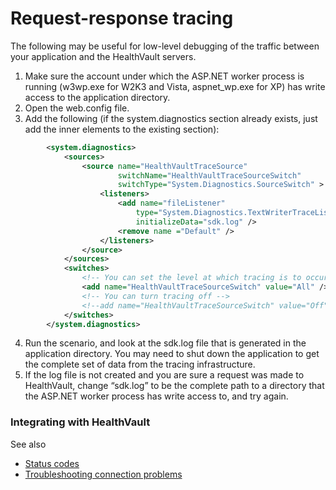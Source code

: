 Request-response tracing
========================

The following may be useful for low-level debugging of the traffic between your application and the HealthVault servers.

1.  Make sure the account under which the ASP.NET worker process is running (w3wp.exe for W2K3 and Vista, aspnet\_wp.exe for XP) has write access to the application directory.
2.  Open the web.config file.
3.  Add the following (if the system.diagnostics section already exists, just add the inner elements to the existing section):

```xml
        <system.diagnostics>
            <sources>
                <source name="HealthVaultTraceSource"
                        switchName="HealthVaultTraceSourceSwitch"
                        switchType="System.Diagnostics.SourceSwitch" >
                    <listeners>
                        <add name="fileListener"
                            type="System.Diagnostics.TextWriterTraceListener"
                            initializeData="sdk.log" />
                        <remove name ="Default" />
                    </listeners>
                </source>
            </sources>
            <switches>
                <!-- You can set the level at which tracing is to occur -->
                <add name="HealthVaultTraceSourceSwitch" value="All" />
                <!-- You can turn tracing off -->
                <!--add name="HealthVaultTraceSourceSwitch" value="Off" -->
            </switches>
        </system.diagnostics>
```

4.  Run the scenario, and look at the sdk.log file that is generated in the application directory. You may need to shut down the application to get the complete set of data from the tracing infrastructure.
5.  If the log file is not created and you are sure a request was made to HealthVault, change “sdk.log” to be the complete path to a directory that the ASP.NET worker process has write access to, and try again.

### Integrating with HealthVault

See also

-   <a href="status-codes.md" id="RightRailLinkListSection_14013_7">Status codes</a>
-   <a href="connection-troubleshooting.md" id="RightRailLinkListSection_14013_8">Troubleshooting connection problems</a>

